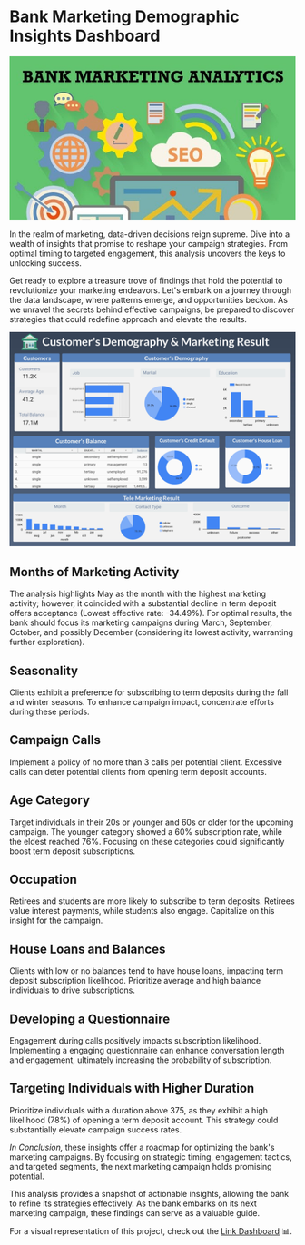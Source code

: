 # Bank Marketing Demographic Insights Dashboard

![pict](Picture/1520046107677.jpeg)

In the realm of marketing, data-driven decisions reign supreme. Dive into a wealth of insights that promise to reshape your campaign strategies. From optimal timing to targeted engagement, this analysis uncovers the keys to unlocking success.

Get ready to explore a treasure trove of findings that hold the potential to revolutionize your marketing endeavors. Let's embark on a journey through the data landscape, where patterns emerge, and opportunities beckon. As we unravel the secrets behind effective campaigns, be prepared to discover strategies that could redefine approach and elevate the results.

![pict](Picture/Bank_Marketing__Demographic_Insights_Dashboard.jpg)

## Months of Marketing Activity
The analysis highlights May as the month with the highest marketing activity; however, it coincided with a substantial decline in term deposit offers acceptance (Lowest effective rate: -34.49%). For optimal results, the bank should focus its marketing campaigns during March, September, October, and possibly December (considering its lowest activity, warranting further exploration).

## Seasonality
Clients exhibit a preference for subscribing to term deposits during the fall and winter seasons. To enhance campaign impact, concentrate efforts during these periods.

## Campaign Calls 
Implement a policy of no more than 3 calls per potential client. Excessive calls can deter potential clients from opening term deposit accounts.

## Age Category
Target individuals in their 20s or younger and 60s or older for the upcoming campaign. The younger category showed a 60% subscription rate, while the eldest reached 76%. Focusing on these categories could significantly boost term deposit subscriptions.

## Occupation
Retirees and students are more likely to subscribe to term deposits. Retirees value interest payments, while students also engage. Capitalize on this insight for the campaign.

## House Loans and Balances
Clients with low or no balances tend to have house loans, impacting term deposit subscription likelihood. Prioritize average and high balance individuals to drive subscriptions.

## Developing a Questionnaire
Engagement during calls positively impacts subscription likelihood. Implementing a engaging questionnaire can enhance conversation length and engagement, ultimately increasing the probability of subscription.

## Targeting Individuals with Higher Duration
Prioritize individuals with a duration above 375, as they exhibit a high likelihood (78%) of opening a term deposit account. This strategy could substantially elevate campaign success rates.

*In Conclusion,* these insights offer a roadmap for optimizing the bank's marketing campaigns. By focusing on strategic timing, engagement tactics, and targeted segments, the next marketing campaign holds promising potential.

This analysis provides a snapshot of actionable insights, allowing the bank to refine its strategies effectively. As the bank embarks on its next marketing campaign, these findings can serve as a valuable guide.

For a visual representation of this project, check out the [Link Dashboard](https://lookerstudio.google.com/reporting/675f0601-a702-4486-a3a1-779c8d5d1b26) 📊.
